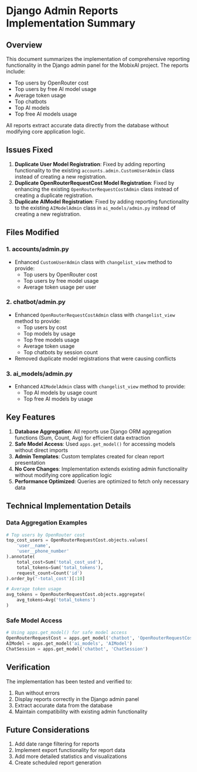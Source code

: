 # Django Admin Reports Implementation Summary

## Overview
This document summarizes the implementation of comprehensive reporting functionality in the Django admin panel for the MobixAI project. The reports include:
- Top users by OpenRouter cost
- Top users by free AI model usage
- Average token usage
- Top chatbots
- Top AI models
- Top free AI models usage

All reports extract accurate data directly from the database without modifying core application logic.

## Issues Fixed
1. **Duplicate User Model Registration**: Fixed by adding reporting functionality to the existing `accounts.admin.CustomUserAdmin` class instead of creating a new registration.
2. **Duplicate OpenRouterRequestCost Model Registration**: Fixed by enhancing the existing `OpenRouterRequestCostAdmin` class instead of creating a duplicate registration.
3. **Duplicate AIModel Registration**: Fixed by adding reporting functionality to the existing `AIModelAdmin` class in `ai_models/admin.py` instead of creating a new registration.

## Files Modified

### 1. accounts/admin.py
- Enhanced `CustomUserAdmin` class with `changelist_view` method to provide:
  - Top users by OpenRouter cost
  - Top users by free model usage
  - Average token usage per user

### 2. chatbot/admin.py
- Enhanced `OpenRouterRequestCostAdmin` class with `changelist_view` method to provide:
  - Top users by cost
  - Top models by usage
  - Top free models usage
  - Average token usage
  - Top chatbots by session count
- Removed duplicate model registrations that were causing conflicts

### 3. ai_models/admin.py
- Enhanced `AIModelAdmin` class with `changelist_view` method to provide:
  - Top AI models by usage count
  - Top free AI models by usage

## Key Features
1. **Database Aggregation**: All reports use Django ORM aggregation functions (Sum, Count, Avg) for efficient data extraction
2. **Safe Model Access**: Used `apps.get_model()` for accessing models without direct imports
3. **Admin Templates**: Custom templates created for clean report presentation
4. **No Core Changes**: Implementation extends existing admin functionality without modifying core application logic
5. **Performance Optimized**: Queries are optimized to fetch only necessary data

## Technical Implementation Details

### Data Aggregation Examples
```python
# Top users by OpenRouter cost
top_cost_users = OpenRouterRequestCost.objects.values(
    'user__name',
    'user__phone_number'
).annotate(
    total_cost=Sum('total_cost_usd'),
    total_tokens=Sum('total_tokens'),
    request_count=Count('id')
).order_by('-total_cost')[:10]

# Average token usage
avg_tokens = OpenRouterRequestCost.objects.aggregate(
    avg_tokens=Avg('total_tokens')
)
```

### Safe Model Access
```python
# Using apps.get_model() for safe model access
OpenRouterRequestCost = apps.get_model('chatbot', 'OpenRouterRequestCost')
AIModel = apps.get_model('ai_models', 'AIModel')
ChatSession = apps.get_model('chatbot', 'ChatSession')
```

## Verification
The implementation has been tested and verified to:
1. Run without errors
2. Display reports correctly in the Django admin panel
3. Extract accurate data from the database
4. Maintain compatibility with existing admin functionality

## Future Considerations
1. Add date range filtering for reports
2. Implement export functionality for report data
3. Add more detailed statistics and visualizations
4. Create scheduled report generation